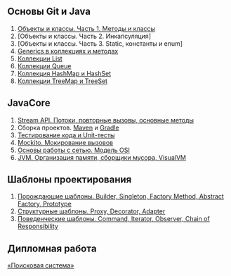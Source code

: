 ## Основы Git и Java
1. [Объекты и классы. Часть 1. Методы и классы](https://github.com/Sylaman/ProductBasket)
2. [Объекты и классы. Часть 2. Инкапсуляция]
3. [Объекты и классы. Часть 3. Static, константы и enum]
4. [Generics в коллекциях и методах](https://github.com/Sylaman/MagicBox_Generics)
5. [Коллекции List](https://github.com/Sylaman/ArrayList_Shopping_list)
6. [Коллекции Queue](https://github.com/Sylaman/Queue_attractionSimulator)
7. [Коллекция HashMap ](https://github.com/Sylaman/HashSet-HashMap_Task1) [и HashSet](https://github.com/Sylaman/HashSet-HashMap_Task2)
8. [Коллекции TreeMap и TreeSet](https://github.com/Sylaman/TreeMap-TreeSet_Noblemen)

## JavaCore
1. [Stream API. Потоки, повторные вызовы, основные методы](https://github.com/Sylaman/StreamAPI_10billionPersons)
2. Сборка проектов. [Maven](https://github.com/Sylaman/MavenProject) и [Gradle](https://github.com/Sylaman/GradleProject)
3. [Тестирование кода и Unit-тесты](https://github.com/Sylaman/JUnit-Tests-for-ProductBasket)
4. [Mockito. Мокирование вызовов](https://github.com/Sylaman/Mockito_GeoService)
5. [Основы работы с сетью. Модель OSI](https://github.com/Sylaman/OSI_TCP_UDP-)
6. [JVM. Организация памяти, сборщики мусора, VisualVM](https://github.com/Sylaman/Java_Virtual_Machine)

## Шаблоны проектирования
1. [Порождающие шаблоны. Builder, Singleton, Factory Method, Abstract Factory, Prototype](https://github.com/Sylaman/Builder_pattern)
2. [Структурные шаблоны. Proxy, Decorator, Adapter](https://github.com/Sylaman/Adapter_pattern)
3. [Поведенческие шаблоны. Command, Iterator, Observer, Chain of Responsibility](https://github.com/Sylaman/Iterator_pattern)

## Дипломная работа 
[«Поисковая система»](https://github.com/Sylaman/Diploma-Project-Search-Engine)
